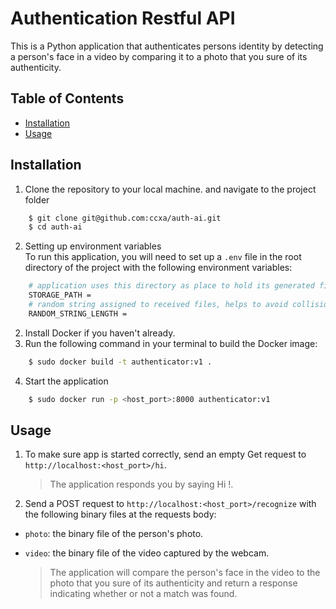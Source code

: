 # Authentication Restful API

This is a Python application that authenticates persons identity by detecting a person's face in a video by comparing it to a photo that you sure of its authenticity.


## Table of Contents

- [Installation](#installation)
- [Usage](#usage)

## Installation
1. Clone the repository to your local machine. and navigate to the project folder
```bash
    $ git clone git@github.com:ccxa/auth-ai.git
    $ cd auth-ai
```
2. Setting up environment variables<br>
To run this application, you will need to set up a `.env` file in the root directory of the project with the following environment variables:
```bash
    # application uses this directory as place to hold its generated files. (string path on your machine)
    STORAGE_PATH =
    # random string assigned to received files, helps to avoid collisions. (should be integer number)
    RANDOM_STRING_LENGTH = 
```
2. Install Docker if you haven't already.
3. Run the following command in your terminal to build the Docker image:

```bash
    $ sudo docker build -t authenticator:v1 .
```
4. Start the application
```bash
    $ sudo docker run -p <host_port>:8000 authenticator:v1
```

## Usage
1. To make sure app is started correctly, send an empty Get request to `http://localhost:<host_port>/hi`.
    > The application responds you by saying Hi !.
2. Send a POST request to `http://localhost:<host_port>/recognize` with the following binary files at the requests body:

- `photo`: the binary file of the person's photo.
- `video`: the binary file of the video captured by the webcam.

    > The application will compare the person's face in the video to the photo that you sure of its authenticity and return a response indicating whether or not a match was found.
